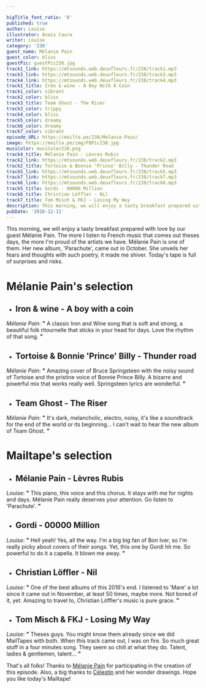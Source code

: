 ```yaml
---

bigTitle_font_ratio: '6'
published: true
author: Louise
illustrator: Anais Caura
writer: Louise
category: '238'
guest_name: Mélanie Pain
guest_color: bliss
guestPic: guestPic238.jpg
track1_link: https://mtsounds.web.deuxfleurs.fr/238/track1.mp3
track3_link: https://mtsounds.web.deuxfleurs.fr/238/track3.mp3
track4_link: https://mtsounds.web.deuxfleurs.fr/238/track4.mp3
track1_title: Iron & wine - A Boy With A Coin
track1_color: vibrant
track2_color: bliss
track3_title: Team Ghost - The Riser
track3_color: trippy
track4_color: bliss
track5_color: dreamy
track6_color: dreamy
track7_color: vibrant
episode_URL: https://mailta.pe/238/Melanie-Pain/
image: https://mailta.pe/img/FBPic238.jpg
musiColor: musiColor238.png
track4_title: Mélanie Pain - Lèvres Rubis
track2_link: https://mtsounds.web.deuxfleurs.fr/238/track2.mp3
track2_title: Tortoise & Bonnie 'Prince' Billy - Thunder Road
track5_link: https://mtsounds.web.deuxfleurs.fr/238/track5.mp3
track7_link: https://mtsounds.web.deuxfleurs.fr/238/track7.mp3
track6_link: https://mtsounds.web.deuxfleurs.fr/238/track6.mp3
track5_title: Gordi - 00000 Million
track6_title: Christian Löffler - Nil
track7_title: Tom Misch & FKJ - Losing My Way
description: This morning, we will enjoy a tasty breakfast prepared with love by our guest Mélanie Pain.
pubDate: '2016-12-11'
---
```

This morning, we will enjoy a tasty breakfast prepared with love by our guest Mélanie Pain. The more I listen to French music that comes out theses days, the more I'm proud of the artists we have. Mélanie Pain is one of them.
Her new album, 'Parachute', came out in October. She unveils her fears and thoughts with such poetry, it made me shiver. Today's tape is full of surprises and risks.

# **Mélanie Pain's selection**

+ ## Iron & wine - A boy with a coin
_Mélanie Pain_: **"** A classic Iron and Wine song that is soft and strong, a beautiful folk ritournelle that sticks in your head for days. Love the rhythm of that song. **"** 

+ ## Tortoise & Bonnie 'Prince' Billy - Thunder road
_Mélanie Pain_: **"** Amazing cover of Bruce Springsteen with the noisy sound of Tortoise and the pristine voice of Bonnie Prince Billy. A bizarre and powerful mix that works really well. Springsteen lyrics are wonderful. **"** 

+ ## Team Ghost - The Riser
_Mélanie Pain_: **"** It's dark, melancholic, electro, noisy, it's like a soundtrack for the end of the world or its beginning... I can't wait to hear the new album of Team Ghost. **"** 

# **Mailtape's selection**

+ ## Mélanie Pain - Lèvres Rubis
_Louise_: **"** This piano, this voice and this chorus. It stays with me for nights and days. Mélanie Pain really deserves your attention. Go listen to 'Parachute'. **"** 

+ ## Gordi - 00000 Million
_Louise_: **"** Hell yeah! Yes, all the way. I'm a big big fan of Bon Iver, so I'm really picky about covers of their songs. Yet, this one by Gordi hit me. So powerful to do it a capella. It blown me away. **"** 

+ ## Christian Löffler - Nil
_Louise_: **"** One of the best albums of this 2016's end. I listened to 'Mare' a lot since it came out in November, at least 50 times, maybe more. Not bored of it, yet. Amazing to travel to, Christian Löffler's music is pure grace. **"** 

+ ## Tom Misch & FKJ - Losing My Way
_Louise_: **"** Theses guys. You might know them already since we did MailTapes with both. When this track came out, I was on fire. So much great stuff in a four minutes song. They seem so chill at what they do. Talent, ladies & gentlemen, talent... **"** 

That's all folks! Thanks to [Mélanie Pain](http://melaniepain.com/ "Mélanie Pain's website") for participating in the creation of this episode. Also, a big thanks to [Célestin](http://www.slipontherock.com/ "Célestin's website") and her wonder drawings. Hope you like today's Mailtape!
